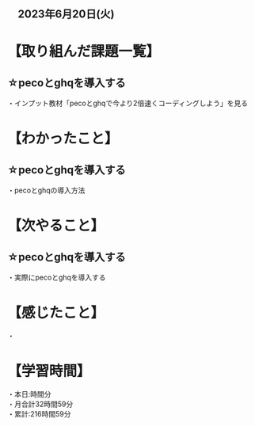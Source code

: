 ## 　2023年6月20日(火)
# 【取り組んだ課題一覧】
## ☆pecoとghqを導入する
・インプット教材「pecoとghqで今より2倍速くコーディングしよう」を見る
# 【わかったこと】
## ☆pecoとghqを導入する
・pecoとghqの導入方法
# 【次やること】
## ☆pecoとghqを導入する
・実際にpecoとghqを導入する
# 【感じたこと】
・
# 【学習時間】
・本日:時間分<br>
・月合計32時間59分<br>
・累計:216時間59分
